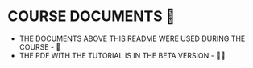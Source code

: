 # COURSE DOCUMENTS 📝
  - THE DOCUMENTS ABOVE THIS README WERE USED DURING THE COURSE - 📍
  - THE PDF WITH THE TUTORIAL IS IN THE BETA VERSION - 🧑‍💻
